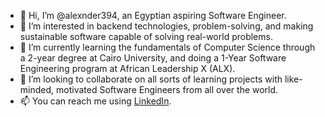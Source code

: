 - 👋 Hi, I’m @alexnder394, an Egyptian aspiring Software Engineer.
- 👀 I’m interested in backend technologies, problem-solving, and making sustainable software capable of solving real-world problems.
- 🌱 I’m currently learning the fundamentals of Computer Science through a 2-year degree at Cairo University, and doing a 1-Year Software Engineering program at African Leadership X (ALX).
- 💞️ I’m looking to collaborate on all sorts of learning projects with like-minded, motivated Software Engineers from all over the world.
- 📫 You can reach me using [LinkedIn](https://www.linkedin.com/in/mreda94/).

<!---
alexnder394/alexnder394 is a ✨ special ✨ repository because its `README.md` (this file) appears on your GitHub profile.
You can click the Preview link to take a look at your changes.
--->
